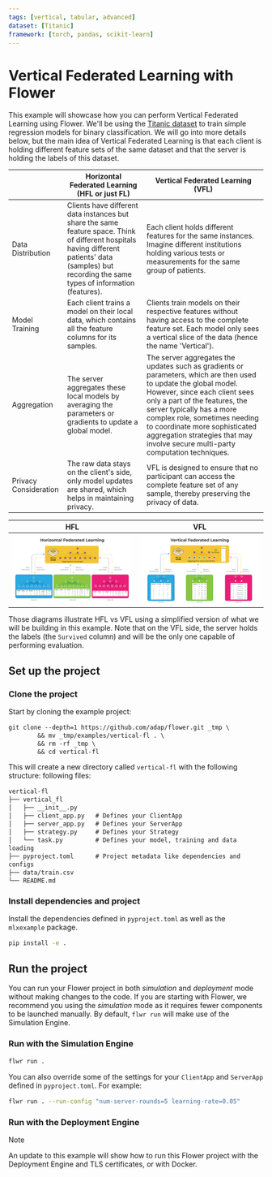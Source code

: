 ```yaml
---
tags: [vertical, tabular, advanced]
dataset: [Titanic]
framework: [torch, pandas, scikit-learn]
---
```


# Vertical Federated Learning with Flower

This example will showcase how you can perform Vertical Federated Learning using
Flower. We'll be using the [Titanic dataset](https://www.kaggle.com/competitions/titanic/data)
to train simple regression models for binary classification. We will go into
more details below, but the main idea of Vertical Federated Learning is that
each client is holding different feature sets of the same dataset and that the
server is holding the labels of this dataset.

|                       | Horizontal Federated Learning (HFL or just FL)                                                                                                                                                         | Vertical Federated Learning (VFL)                                                                                                                                                                                                                                                                                                                                   |
| --------------------- | ------------------------------------------------------------------------------------------------------------------------------------------------------------------------------------------------------ | ------------------------------------------------------------------------------------------------------------------------------------------------------------------------------------------------------------------------------------------------------------------------------------------------------------------------------------------------------------------- |
| Data Distribution     | Clients have different data instances but share the same feature space. Think of different hospitals having different patients' data (samples) but recording the same types of information (features). | Each client holds different features for the same instances. Imagine different institutions holding various tests or measurements for the same group of patients.                                                                                                                                                                                                   |
| Model Training        | Each client trains a model on their local data, which contains all the feature columns for its samples.                                                                                                | Clients train models on their respective features without having access to the complete feature set. Each model only sees a vertical slice of the data (hence the name 'Vertical').                                                                                                                                                                                 |
| Aggregation           | The server aggregates these local models by averaging the parameters or gradients to update a global model.                                                                                            | The server aggregates the updates such as gradients or parameters, which are then used to update the global model. However, since each client sees only a part of the features, the server typically has a more complex role, sometimes needing to coordinate more sophisticated aggregation strategies that may involve secure multi-party computation techniques. |
| Privacy Consideration | The raw data stays on the client's side, only model updates are shared, which helps in maintaining privacy.                                                                                            | VFL is designed to ensure that no participant can access the complete feature set of any sample, thereby preserving the privacy of data.                                                                                                                                                                                                                            |

|               HFL               |               VFL               |
| :-----------------------------: | :-----------------------------: |
| ![HFL diagram](_static/hfl.png) | ![VFL diagram](_static/vfl.png) |

Those diagrams illustrate HFL vs VFL using a simplified version of what we will be building in this example. Note that on the VFL side, the server holds the labels (the `Survived` column) and will be the only one capable of performing evaluation.

## Set up the project

### Clone the project

Start by cloning the example project:

```shell
git clone --depth=1 https://github.com/adap/flower.git _tmp \
        && mv _tmp/examples/vertical-fl . \
        && rm -rf _tmp \
        && cd vertical-fl
```

This will create a new directory called `vertical-fl` with the following structure:
following files:

```shell
vertical-fl
├── vertical_fl
│   ├── __init__.py
│   ├── client_app.py   # Defines your ClientApp
│   ├── server_app.py   # Defines your ServerApp
│   ├── strategy.py     # Defines your Strategy
│   └── task.py         # Defines your model, training and data loading
├── pyproject.toml      # Project metadata like dependencies and configs
├── data/train.csv
└── README.md
```

### Install dependencies and project

Install the dependencies defined in `pyproject.toml` as well as the `mlxexample` package.

```bash
pip install -e .
```

## Run the project

You can run your Flower project in both _simulation_ and _deployment_ mode without making changes to the code. If you are starting with Flower, we recommend you using the _simulation_ mode as it requires fewer components to be launched manually. By default, `flwr run` will make use of the Simulation Engine.

### Run with the Simulation Engine

```bash
flwr run .
```

You can also override some of the settings for your `ClientApp` and `ServerApp` defined in `pyproject.toml`. For example:

```bash
flwr run . --run-config "num-server-rounds=5 learning-rate=0.05"
```

### Run with the Deployment Engine

> [!NOTE]
> An update to this example will show how to run this Flower project with the Deployment Engine and TLS certificates, or with Docker.
